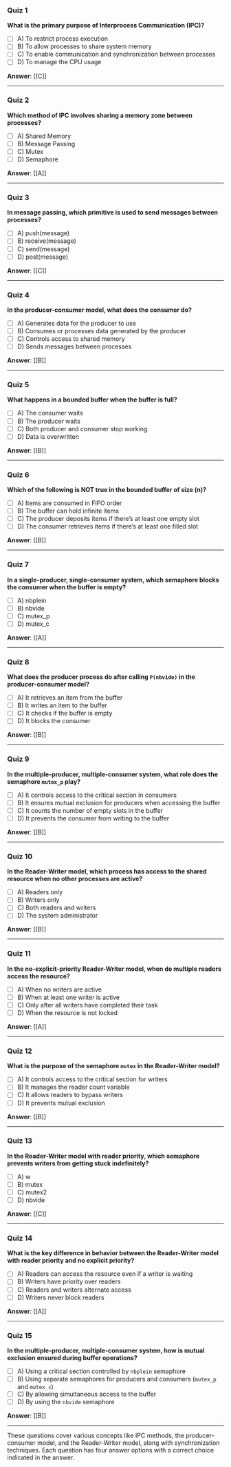 
### **Quiz 1**
**What is the primary purpose of Interprocess Communication (IPC)?**
- [ ] A) To restrict process execution
- [ ] B) To allow processes to share system memory
- [ ] C) To enable communication and synchronization between processes
- [ ] D) To manage the CPU usage

**Answer**: [[C]]

---

### **Quiz 2**
**Which method of IPC involves sharing a memory zone between processes?**
- [ ] A) Shared Memory
- [ ] B) Message Passing
- [ ] C) Mutex
- [ ] D) Semaphore

**Answer**: [[A]]

---

### **Quiz 3**
**In message passing, which primitive is used to send messages between processes?**
- [ ] A) push(message)
- [ ] B) receive(message)
- [ ] C) send(message)
- [ ] D) post(message)

**Answer**: [[C]]

---

### **Quiz 4**
**In the producer-consumer model, what does the consumer do?**
- [ ] A) Generates data for the producer to use
- [ ] B) Consumes or processes data generated by the producer
- [ ] C) Controls access to shared memory
- [ ] D) Sends messages between processes

**Answer**: [[B]]

---

### **Quiz 5**
**What happens in a bounded buffer when the buffer is full?**
- [ ] A) The consumer waits
- [ ] B) The producer waits
- [ ] C) Both producer and consumer stop working
- [ ] D) Data is overwritten

**Answer**: [[B]]

---

### **Quiz 6**
**Which of the following is NOT true in the bounded buffer of size \(n\)?**
- [ ] A) Items are consumed in FIFO order
- [ ] B) The buffer can hold infinite items
- [ ] C) The producer deposits items if there’s at least one empty slot
- [ ] D) The consumer retrieves items if there’s at least one filled slot

**Answer**: [[B]]

---

### **Quiz 7**
**In a single-producer, single-consumer system, which semaphore blocks the consumer when the buffer is empty?**
- [ ] A) nbplein
- [ ] B) nbvide
- [ ] C) mutex_p
- [ ] D) mutex_c

**Answer**: [[A]]

---

### **Quiz 8**
**What does the producer process do after calling `P(nbvide)` in the producer-consumer model?**
- [ ] A) It retrieves an item from the buffer
- [ ] B) It writes an item to the buffer
- [ ] C) It checks if the buffer is empty
- [ ] D) It blocks the consumer

**Answer**: [[B]]

---

### **Quiz 9**
**In the multiple-producer, multiple-consumer system, what role does the semaphore `mutex_p` play?**
- [ ] A) It controls access to the critical section in consumers
- [ ] B) It ensures mutual exclusion for producers when accessing the buffer
- [ ] C) It counts the number of empty slots in the buffer
- [ ] D) It prevents the consumer from writing to the buffer

**Answer**: [[B]]

---

### **Quiz 10**
**In the Reader-Writer model, which process has access to the shared resource when no other processes are active?**
- [ ] A) Readers only
- [ ] B) Writers only
- [ ] C) Both readers and writers
- [ ] D) The system administrator

**Answer**: [[B]]

---

### **Quiz 11**
**In the no-explicit-priority Reader-Writer model, when do multiple readers access the resource?**
- [ ] A) When no writers are active
- [ ] B) When at least one writer is active
- [ ] C) Only after all writers have completed their task
- [ ] D) When the resource is not locked

**Answer**: [[A]]

---

### **Quiz 12**
**What is the purpose of the semaphore `mutex` in the Reader-Writer model?**
- [ ] A) It controls access to the critical section for writers
- [ ] B) It manages the reader count variable
- [ ] C) It allows readers to bypass writers
- [ ] D) It prevents mutual exclusion

**Answer**: [[B]]

---

### **Quiz 13**
**In the Reader-Writer model with reader priority, which semaphore prevents writers from getting stuck indefinitely?**
- [ ] A) w
- [ ] B) mutex
- [ ] C) mutex2
- [ ] D) nbvide

**Answer**: [[C]]

---

### **Quiz 14**
**What is the key difference in behavior between the Reader-Writer model with reader priority and no explicit priority?**
- [ ] A) Readers can access the resource even if a writer is waiting
- [ ] B) Writers have priority over readers
- [ ] C) Readers and writers alternate access
- [ ] D) Writers never block readers

**Answer**: [[A]]

---

### **Quiz 15**
**In the multiple-producer, multiple-consumer system, how is mutual exclusion ensured during buffer operations?**
- [ ] A) Using a critical section controlled by `nbplein` semaphore
- [ ] B) Using separate semaphores for producers and consumers (`mutex_p` and `mutex_c`)
- [ ] C) By allowing simultaneous access to the buffer
- [ ] D) By using the `nbvide` semaphore

**Answer**: [[B]]

---

These questions cover various concepts like IPC methods, the producer-consumer model, and the Reader-Writer model, along with synchronization techniques. Each question has four answer options with a correct choice indicated in the answer.